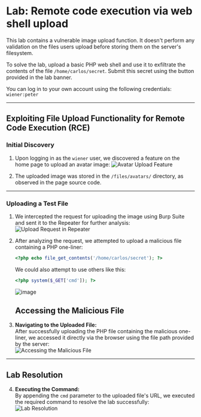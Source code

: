# Lab: Remote code execution via web shell upload

This lab contains a vulnerable image upload function. It doesn't perform any validation on the files users upload before storing them on the server's filesystem.

To solve the lab, upload a basic PHP web shell and use it to exfiltrate the contents of the file `/home/carlos/secret`.
Submit this secret using the button provided in the lab banner.

You can log in to your own account using the following credentials: `wiener:peter`

---

## Exploiting File Upload Functionality for Remote Code Execution (RCE)

### Initial Discovery
1. Upon logging in as the `wiener` user, we discovered a feature on the home page to upload an avatar image:
   ![Avatar Upload Feature](https://github.com/user-attachments/assets/443c2f4a-de2c-4913-a004-1e757502520c)
   
2. The uploaded image was stored in the `/files/avatars/` directory, as observed in the page source code.

---

### Uploading a Test File
1. We intercepted the request for uploading the image using Burp Suite and sent it to the Repeater for further analysis:
   ![Upload Request in Repeater](https://github.com/user-attachments/assets/e64e72d4-73a5-4317-97eb-5c53079763f8)

2. After analyzing the request, we attempted to upload a malicious file containing a PHP one-liner:
   ```php
   <?php echo file_get_contents('/home/carlos/secret'); ?>
   ```
   We could also attempt to use others like this:
   ```php
   <?php system($_GET['cmd']); ?>
   ```
   ![image](https://github.com/user-attachments/assets/50a7c27e-46f7-4855-bb7e-2af3ca37e86a)



   ## **Accessing the Malicious File**
3. **Navigating to the Uploaded File:**  
   After successfully uploading the PHP file containing the malicious one-liner, we accessed it directly via the browser using the file path provided by the server:  
   ![Accessing the Malicious File](https://github.com/user-attachments/assets/d8a0d66a-ada2-46c7-bcca-e5d32e2390b5)

---

## **Lab Resolution**
4. **Executing the Command:**  
   By appending the `cmd` parameter to the uploaded file's URL, we executed the required command to resolve the lab successfully:  
   ![Lab Resolution](https://github.com/user-attachments/assets/c1901f90-ebf0-49e4-85fd-b9dfcede187f)

   




